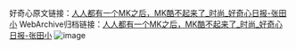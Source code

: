 好奇心原文链接：[人人都有一个MK之后，MK酷不起来了_时尚_好奇心日报-张田小](https://www.qdaily.com/articles/8425.html)
WebArchive归档链接：[人人都有一个MK之后，MK酷不起来了_时尚_好奇心日报-张田小](http://web.archive.org/web/20180312101002/http://www.qdaily.com:80/articles/8425.html)
![image](http://ww3.sinaimg.cn/large/007d5XDpgy1g3vd4fyn7pj30u03ate81)